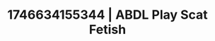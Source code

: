 ---
categories:
- Passionate kisses
- Audio stimulation
- AI-generated
- Dark fantasy erotica
- Real couple content
- Afterglow vibes
- ASMR
- Cosplay
image: /assets/images/1746634155344.jpg
layout: post
seo:
  description: Featured content with sensual ABDL Play, Scat Fetish. HD images available.
  keywords: ABDL Play, Scat Fetish
  og_image: /assets/images/1746634155344.jpg
  schema_type: VisualArtwork
tags:
- ABDL Play
- Scat Fetish
- '#1746634155344'
title: 1746634155344 | ABDL Play Scat Fetish
---